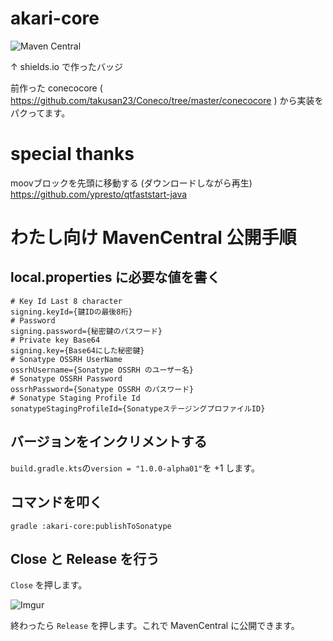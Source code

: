 # akari-core

![Maven Central](https://img.shields.io/maven-central/v/io.github.takusan23/akaricore)

↑ shields.io で作ったバッジ

前作った conecocore ( https://github.com/takusan23/Coneco/tree/master/conecocore ) から実装をパクってます。

# special thanks
moovブロックを先頭に移動する (ダウンロードしながら再生)
https://github.com/ypresto/qtfaststart-java

# わたし向け MavenCentral 公開手順

## local.properties に必要な値を書く

```properties
# Key Id Last 8 character
signing.keyId={鍵IDの最後8桁}
# Password
signing.password={秘密鍵のパスワード}
# Private key Base64
signing.key={Base64にした秘密鍵}
# Sonatype OSSRH UserName
ossrhUsername={Sonatype OSSRH のユーザー名}
# Sonatype OSSRH Password
ossrhPassword={Sonatype OSSRH のパスワード}
# Sonatype Staging Profile Id
sonatypeStagingProfileId={SonatypeステージングプロファイルID}
```

## バージョンをインクリメントする

`build.gradle.kts`の`version = "1.0.0-alpha01"`を +1 します。

## コマンドを叩く

`gradle :akari-core:publishToSonatype`

## Close と Release を行う
`Close` を押します。

![Imgur](https://imgur.com/pDPVunk.png)

終わったら `Release` を押します。これで MavenCentral に公開できます。